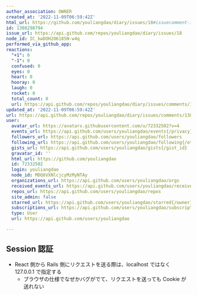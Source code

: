 ```yaml
---
author_association: OWNER
created_at: '2022-11-09T06:59:42Z'
html_url: https://github.com/youliangdao/diary/issues/18#issuecomment-1308298794
id: 1308298794
issue_url: https://api.github.com/repos/youliangdao/diary/issues/18
node_id: IC_kwDOH2O6185N-w4q
performed_via_github_app: 
reactions:
  "+1": 0
  "-1": 0
  confused: 0
  eyes: 0
  heart: 0
  hooray: 0
  laugh: 0
  rocket: 0
  total_count: 0
  url: https://api.github.com/repos/youliangdao/diary/issues/comments/1308298794/reactions
updated_at: '2022-11-09T06:59:42Z'
url: https://api.github.com/repos/youliangdao/diary/issues/comments/1308298794
user:
  avatar_url: https://avatars.githubusercontent.com/u/72332502?v=4
  events_url: https://api.github.com/users/youliangdao/events{/privacy}
  followers_url: https://api.github.com/users/youliangdao/followers
  following_url: https://api.github.com/users/youliangdao/following{/other_user}
  gists_url: https://api.github.com/users/youliangdao/gists{/gist_id}
  gravatar_id: ''
  html_url: https://github.com/youliangdao
  id: 72332502
  login: youliangdao
  node_id: MDQ6VXNlcjcyMzMyNTAy
  organizations_url: https://api.github.com/users/youliangdao/orgs
  received_events_url: https://api.github.com/users/youliangdao/received_events
  repos_url: https://api.github.com/users/youliangdao/repos
  site_admin: false
  starred_url: https://api.github.com/users/youliangdao/starred{/owner}{/repo}
  subscriptions_url: https://api.github.com/users/youliangdao/subscriptions
  type: User
  url: https://api.github.com/users/youliangdao

---
```

## Session 認証

- React 側から Rails 側にリクエストを送る際は、localhost ではなく 127.0.0.1 で指定する
  - ブラウザの仕様でなぜかバグがでて、リクエストを送っても Cookie が送れない
